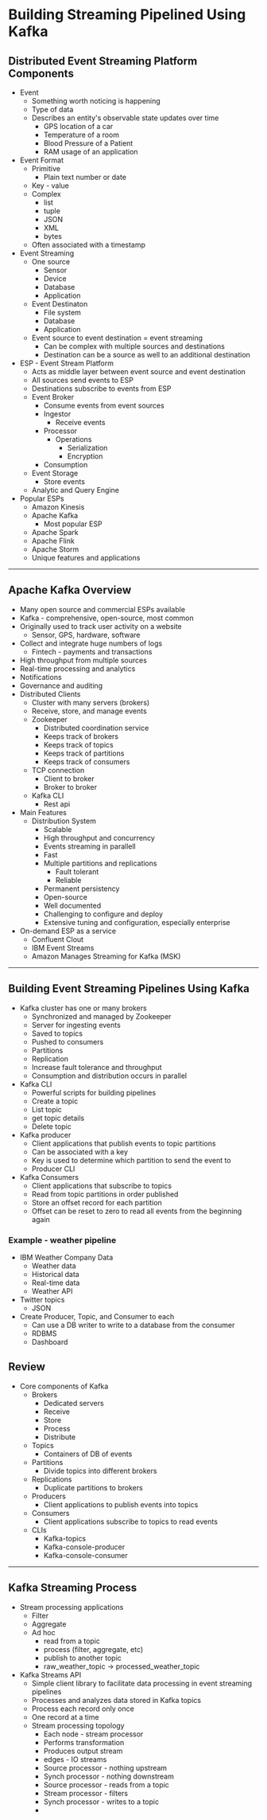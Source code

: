 # Building Streaming Pipelined Using Kafka

## Distributed Event Streaming Platform Components

- Event
  - Something worth noticing is happening
  - Type of data
  - Describes an entity's observable state updates over time
    - GPS location of a car
    - Temperature of a room
    - Blood Pressure of a Patient
    - RAM usage of an application
- Event Format
  - Primitive
    - Plain text number or date
  - Key - value
  - Complex
    - list
    - tuple
    - JSON
    - XML
    - bytes
  - Often associated with a timestamp
- Event Streaming
  - One source
    - Sensor
    - Device
    - Database
    - Application
  - Event Destinaton
    - File system
    - Database
    - Application
  - Event source to event destination = event streaming
    - Can be complex with multiple sources and destinations
    - Destination can be a source as well to an additional destination
- ESP - Event Stream Platform
  - Acts as middle layer between event source and event destination
  - All sources send events to ESP
  - Destinations subscribe to events from ESP
  - Event Broker
    - Consume events from event sources
    - Ingestor
      - Receive events
    - Processor
      - Operations
        - Serialization
        - Encryption
    - Consumption
  - Event Storage
    - Store events
  - Analytic and Query Engine
- Popular ESPs
  - Amazon Kinesis
  - Apache Kafka
    - Most popular ESP
  - Apache Spark
  - Apache Flink
  - Apache Storm
  - Unique features and applications

---

## Apache Kafka Overview

- Many open source and commercial ESPs available
- Kafka - comprehensive, open-source, most common
- Originally used to track user activity on a website
  - Sensor, GPS, hardware, software
- Collect and integrate huge numbers of logs
  - Fintech - payments and transactions
- High throughput from multiple sources
- Real-time processing and analytics
- Notifications
- Governance and auditing
- Distributed Clients
  - Cluster with many servers (brokers)
  - Receive, store, and manage events
  - Zookeeper
    - Distributed coordination service
    - Keeps track of brokers
    - Keeps track of topics
    - Keeps track of partitions
    - Keeps track of consumers
  - TCP connection
    - Client to broker
    - Broker to broker
  - Kafka CLI
    - Rest api
- Main Features
  - Distribution System
    - Scalable
    - High throughput and concurrency
    - Events streaming in parallell
    - Fast
    - Multiple partitions and replications
      - Fault tolerant
      - Reliable
    - Permanent persistency
    - Open-source
    - Well documented
    - Challenging to configure and deploy
    - Extensive tuning and configuration, especially enterprise
- On-demand ESP as a service
  - Confluent Clout
  - IBM Event Streams
  - Amazon Manages Streaming for Kafka (MSK)

---

## Building Event Streaming Pipelines Using Kafka

- Kafka cluster has one or many brokers
  - Synchronized and managed by Zookeeper
  - Server for ingesting events
  - Saved to topics
  - Pushed to consumers
  - Partitions
  - Replication
  - Increase fault tolerance and throughput
  - Consumption and distribution occurs in parallel
- Kafka CLI
  - Powerful scripts for building pipelines
  - Create a topic
  - List topic
  - get topic details
  - Delete topic
- Kafka producer
  - Client applications that publish events to topic partitions
  - Can be associated with a key
  - Key is used to determine which partition to send the event to
  - Producer CLI
- Kafka Consumers
  - Client applications that subscribe to topics
  - Read from topic partitions in order published
  - Store an offset record for each partition
  - Offset can be reset to zero to read all events from the beginning again

### Example - weather pipeline

- IBM Weather Company Data
  - Weather data
  - Historical data
  - Real-time data
  - Weather API
- Twitter topics
  - JSON
- Create Producer, Topic, and Consumer to each
  - Can use a DB writer to write to a database from the consumer
  - RDBMS
  - Dashboard

## Review

- Core components of Kafka
  - Brokers
    - Dedicated servers
    - Receive
    - Store
    - Process
    - Distribute
  - Topics
    - Containers of DB of events
  - Partitions
    - Divide topics into different brokers
  - Replications
    - Duplicate partitions to brokers
  - Producers
    - Client applications to publish events into topics
  - Consumers
    - Client applications subscribe to topics to read events
  - CLIs
    - Kafka-topics
    - Kafka-console-producer
    - Kafka-console-consumer

---

## Kafka Streaming Process

- Stream processing applications
  - Filter
  - Aggregate
  - Ad hoc
    - read from a topic
    - process (filter, aggregate, etc)
    - publish to another topic
    - raw_weather_topic -> processed_weather_topic
- Kafka Streams API
  - Simple client library to facilitate data processing in event streaming pipelines
  - Processes and analyzes data stored in Kafka topics
  - Process each record only once
  - One record at a time
  - Stream processing topology
    - Each node - stream processor
    - Performs transformation
    - Produces output stream
    - edges - IO streams
    - Source processor - nothing upstream
    - Synch processor - nothing downstream
    - Source processor - reads from a topic
    - Stream processor - filters
    - Synch processor - writes to a topic
    - 